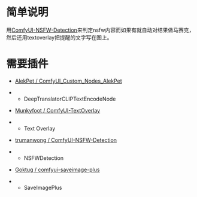 # 简单说明

用[ComfyUI-NSFW-Detection](https://github.com/trumanwong/ComfyUI-NSFW-Detection)来判定nsfw内容而如果有就自动对结果做马赛克，然后还用textoverlay把提醒的文字写在图上。

# 需要插件

- [AlekPet / ComfyUI_Custom_Nodes_AlekPet](https://github.com/AlekPet/ComfyUI_Custom_Nodes_AlekPet)
- - DeepTranslatorCLIPTextEncodeNode

- [Munkyfoot / ComfyUI-TextOverlay](https://github.com/Munkyfoot/ComfyUI-TextOverlay)
- - Text Overlay

- [trumanwong / ComfyUI-NSFW-Detection](https://github.com/trumanwong/ComfyUI-NSFW-Detection)
- - NSFWDetection

- [Goktug / comfyui-saveimage-plus](https://github.com/Goktug/comfyui-saveimage-plus)
- - SaveImagePlus